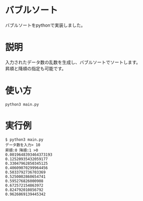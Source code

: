 # バブルソート

バブルソートをpythonで実装しました。

# 説明

入力されたデータ数の乱数を生成し、バブルソートでソートします。  
昇順と降順の指定も可能です。

# 使い方

```
python3 main.py
```

# 実行例

```
$ python3 main.py
データ数を入力> 10
昇順:0 降順:1 >0
0.0019648393464373193
0.12520935432059177
0.33047962850345125
0.40609070299964456
0.5033792736703369
0.5250002860654741
0.595276826000908
0.672572154863972
0.824792010856792
0.9626069139445342
```
